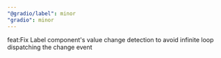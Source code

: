 ```yaml
---
"@gradio/label": minor
"gradio": minor
---
```


feat:Fix Label component's value change detection to avoid infinite loop dispatching the change event
